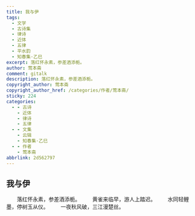 ```yaml
---
title: 我与伊
tags:
  - 文学
  - 古诗集
  - 律诗
  - 近体
  - 五律
  - 平水韵
  - 知春集·乙巳
excerpt: 落红怀永素，参差酒添栀。
author: 莺本斋
comment: gitalk
description: 落红怀永素，参差酒添栀。
copyright_author: 莺本斋
copyright_author_href: /categories/作者/莺本斋/
sticky: 224
categories:
  - - 古诗
    - 近体
    - 律诗
    - 五律
  - - 文集
    - 云辑
    - 知春集·乙巳
  - - 作者
    - 莺本斋
abbrlink: 2d562797
---
```

## 我与伊
&emsp;&emsp;落红怀永素，参差酒添栀。
&emsp;&emsp;黄雀来临早，游人上踏迟。
&emsp;&emsp;水同轻鲤墨，停树玉从仪。
&emsp;&emsp;一夜秋风破，三江漫楚丝。